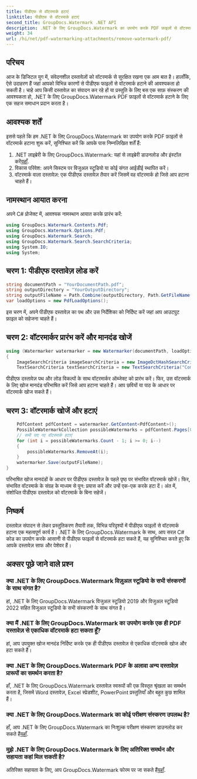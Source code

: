 ```yaml
---
title: पीडीएफ से वॉटरमार्क हटाएं
linktitle: पीडीएफ से वॉटरमार्क हटाएं
second_title: GroupDocs.Watermark .NET API
description: .NET के लिए GroupDocs.Watermark का उपयोग करके PDF फ़ाइलों से वॉटरमार्क हटाने का तरीका जानें। पेशेवर दस्तावेज़ संपादन के लिए आसान चरण।
weight: 34
url: /hi/net/pdf-watermarking-attachments/remove-watermark-pdf/
---
```

## परिचय
आज के डिजिटल युग में, संवेदनशील दस्तावेज़ों को वॉटरमार्क से सुरक्षित रखना एक आम बात है। हालाँकि, ऐसे उदाहरण हैं जहां आपको विभिन्न कारणों से पीडीएफ फाइलों से वॉटरमार्क हटाने की आवश्यकता हो सकती है। चाहे आप किसी दस्तावेज़ का संपादन कर रहे हों या प्रस्तुति के लिए बस एक साफ़ संस्करण की आवश्यकता हो, .NET के लिए GroupDocs.Watermark PDF फ़ाइलों से वॉटरमार्क हटाने के लिए एक सहज समाधान प्रदान करता है।
## आवश्यक शर्तें
इससे पहले कि हम .NET के लिए GroupDocs.Watermark का उपयोग करके PDF फ़ाइलों से वॉटरमार्क हटाना शुरू करें, सुनिश्चित करें कि आपके पास निम्नलिखित शर्तें हैं:
1.  .NET लाइब्रेरी के लिए GroupDocs.Watermark: यहां से लाइब्रेरी डाउनलोड और इंस्टॉल करें[यहाँ](https://releases.groupdocs.com/Watermark/net/).
2. विकास परिवेश: अपने सिस्टम पर विजुअल स्टूडियो या कोई संगत आईडीई स्थापित करें।
3. वॉटरमार्क वाला दस्तावेज़: एक पीडीएफ दस्तावेज़ तैयार करें जिसमें वह वॉटरमार्क हो जिसे आप हटाना चाहते हैं।

## नामस्थान आयात करना
अपने C# प्रोजेक्ट में, आवश्यक नामस्थान आयात करके प्रारंभ करें:
```csharp
using GroupDocs.Watermark.Contents.Pdf;
using GroupDocs.Watermark.Options.Pdf;
using GroupDocs.Watermark.Search;
using GroupDocs.Watermark.Search.SearchCriteria;
using System.IO;
using System;
```
## चरण 1: पीडीएफ दस्तावेज़ लोड करें
```csharp
string documentPath = "YourDocumentPath.pdf";
string outputDirectory = "YourOutputDirectory";
string outputFileName = Path.Combine(outputDirectory, Path.GetFileName(documentPath));
var loadOptions = new PdfLoadOptions();
```
इस चरण में, अपने पीडीएफ दस्तावेज़ का पथ और उस निर्देशिका को निर्दिष्ट करें जहां आप आउटपुट फ़ाइल को सहेजना चाहते हैं।
## चरण 2: वॉटरमार्कर प्रारंभ करें और मानदंड खोजें
```csharp
using (Watermarker watermarker = new Watermarker(documentPath, loadOptions))
{
    ImageSearchCriteria imageSearchCriteria = new ImageDctHashSearchCriteria(Constants.LogoPng);
    TextSearchCriteria textSearchCriteria = new TextSearchCriteria("Company Name");
```
पीडीएफ दस्तावेज़ पथ और लोड विकल्पों के साथ वॉटरमार्कर ऑब्जेक्ट को प्रारंभ करें। फिर, उस वॉटरमार्क के लिए खोज मानदंड परिभाषित करें जिसे आप हटाना चाहते हैं। आप छवियों या पाठ के आधार पर वॉटरमार्क खोज सकते हैं।
## चरण 3: वॉटरमार्क खोजें और हटाएं
```csharp
    PdfContent pdfContent = watermarker.GetContent<PdfContent>();
    PossibleWatermarkCollection possibleWatermarks = pdfContent.Pages[0].Search(imageSearchCriteria.Or(textSearchCriteria));
    // सभी पाए गए वॉटरमार्क हटाएं
    for (int i = possibleWatermarks.Count - 1; i >= 0; i--)
    {
        possibleWatermarks.RemoveAt(i);
    }
    watermarker.Save(outputFileName);
}
```
परिभाषित खोज मानदंडों के आधार पर पीडीएफ दस्तावेज़ के पहले पृष्ठ पर संभावित वॉटरमार्क खोजें। फिर, संभावित वॉटरमार्क के संग्रह के माध्यम से पुन: प्रयास करें और उन्हें एक-एक करके हटा दें। अंत में, संशोधित पीडीएफ दस्तावेज़ को वॉटरमार्क के बिना सहेजें।

## निष्कर्ष
दस्तावेज़ संपादन से लेकर प्रस्तुतिकरण तैयारी तक, विभिन्न परिदृश्यों में पीडीएफ फाइलों से वॉटरमार्क हटाना एक महत्वपूर्ण कार्य है। .NET के लिए GroupDocs.Watermark के साथ, आप सरल C# कोड का उपयोग करके आसानी से पीडीएफ फाइलों से वॉटरमार्क हटा सकते हैं, यह सुनिश्चित करते हुए कि आपके दस्तावेज़ साफ और पेशेवर हैं।
## अक्सर पूछे जाने वाले प्रश्न
### क्या .NET के लिए GroupDocs.Watermark विज़ुअल स्टूडियो के सभी संस्करणों के साथ संगत है?
हां, .NET के लिए GroupDocs.Watermark विजुअल स्टूडियो 2019 और विजुअल स्टूडियो 2022 सहित विजुअल स्टूडियो के सभी संस्करणों के साथ संगत है।
### क्या मैं .NET के लिए GroupDocs.Watermark का उपयोग करके एक ही PDF दस्तावेज़ से एकाधिक वॉटरमार्क हटा सकता हूँ?
हां, आप उपयुक्त खोज मानदंड निर्दिष्ट करके एक ही पीडीएफ दस्तावेज़ से एकाधिक वॉटरमार्क खोज और हटा सकते हैं।
### क्या .NET के लिए GroupDocs.Watermark PDF के अलावा अन्य दस्तावेज़ प्रारूपों का समर्थन करता है?
हाँ, .NET के लिए GroupDocs.Watermark दस्तावेज़ स्वरूपों की एक विस्तृत श्रृंखला का समर्थन करता है, जिसमें Word दस्तावेज़, Excel स्प्रेडशीट, PowerPoint प्रस्तुतियाँ और बहुत कुछ शामिल हैं।
### क्या .NET के लिए GroupDocs.Watermark का कोई परीक्षण संस्करण उपलब्ध है?
 हाँ, आप .NET के लिए GroupDocs.Watermark का निःशुल्क परीक्षण संस्करण डाउनलोड कर सकते हैं[यहाँ](https://releases.groupdocs.com/).
### मुझे .NET के लिए GroupDocs.Watermark के लिए अतिरिक्त समर्थन और सहायता कहां मिल सकती है?
 अतिरिक्त सहायता के लिए, आप GroupDocs.Watermark फोरम पर जा सकते हैं[यहाँ](https://forum.groupdocs.com/c/watermark/19).